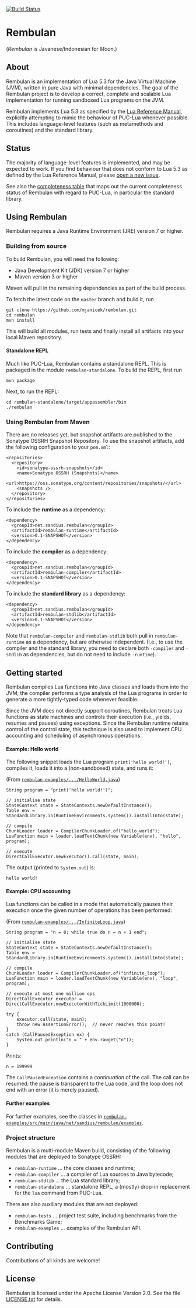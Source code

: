 [![Build Status](https://travis-ci.org/mjanicek/rembulan.svg?branch=master)](https://travis-ci.org/mjanicek/rembulan)

# Rembulan

(*Rembulan* is Javanese/Indonesian for *Moon*.)


## About

Rembulan is an implementation of Lua 5.3 for the Java Virtual Machine (JVM), written in
pure Java with minimal dependencies.
The goal of the Rembulan project is to develop a correct, complete and scalable Lua
implementation for running sandboxed Lua programs on the JVM.

Rembulan implements Lua 5.3 as specified by the
[Lua Reference Manual](http://www.lua.org/manual/5.3/manual.html), explicitly attempting to mimic
the behaviour of PUC-Lua whenever possible. This includes language-level features (such
as metamethods and coroutines) and the standard library.


## Status

The majority of language-level features is implemented, and may be expected
to work. If you find behaviour that does not conform to Lua 5.3 as defined by the Lua Reference
Manual, please [open a new issue](https://github.com/mjanicek/rembulan/issues).

See also the [completeness table](doc/CompletenessTable.md) that maps out the current
completeness status of Rembulan with regard to PUC-Lua, in particular the standard library.


## Using Rembulan

Rembulan requires a Java Runtime Environment (JRE) version 7 or higher.

### Building from source

To build Rembulan, you will need the following:

 * Java Development Kit (JDK) version 7 or higher
 * Maven version 3 or higher

Maven will pull in the remaining dependencies as part of the build process.

To fetch the latest code on the `master` branch and build it, run

    git clone https://github.com/mjanicek/rembulan.git
    cd rembulan    
    mvn install

This will build all modules, run tests and finally install all artifacts into your local
Maven repository.    

#### Standalone REPL

Much like PUC-Lua, Rembulan contains a standalone REPL. This is packaged in the module
`rembulan-standalone`. To build the REPL, first run

    mvn package

Next, to run the REPL:
 
    cd rembulan-standalone/target/appassembler/bin
    ./rembulan

### Using Rembulan from Maven

There are no releases yet, but snapshot artifacts are published to the Sonatype OSSRH Snapshot
Repository. To use the snapshot artifacts, add the following configuration to your `pom.xml`:

    <repositories>
      <repository>
        <id>sonatype-ossrh-snapshots</id>
        <name>Sonatype OSSRH (Snapshots)</name>
        <url>https://oss.sonatype.org/content/repositories/snapshots/</url>
        <snapshots />
      </repository>
    </repositories>

To include the **runtime** as a dependency:

    <dependency>
      <groupId>net.sandius.rembulan</groupId>
      <artifactId>rembulan-runtime</artifactId>
      <version>0.1-SNAPSHOT</version>
    </dependency>

To include the **compiler** as a dependency:

    <dependency>
      <groupId>net.sandius.rembulan</groupId>
      <artifactId>rembulan-compiler</artifactId>
      <version>0.1-SNAPSHOT</version>
    </dependency>

To include the **standard library** as a dependency:

    <dependency>
      <groupId>net.sandius.rembulan</groupId>
      <artifactId>rembulan-stdlib</artifactId>
      <version>0.1-SNAPSHOT</version>
    </dependency>

Note that `rembulan-compiler` and `rembulan-stdlib` both pull in `rembulan-runtime` as
a dependency, but are otherwise independent. (I.e., to use the compiler and the standard
library, you need to declare both `-compiler` and `-stdlib` as dependencies, but do not need
to include `-runtime`).

## Getting started

Rembulan compiles Lua functions into Java classes and loads them into the JVM;
the compiler performs a type analysis of the Lua programs in order to generate a more
tightly-typed code whenever feasible.

Since the JVM does not directly support coroutines, Rembulan treats Lua functions as state
machines and controls their execution (i.e., yields, resumes and pauses) using exceptions.
Since the Rembulan runtime retains control of the control state, this technique is also used
to implement CPU accounting and scheduling of asynchronous operations.

#### Example: Hello world  

The following snippet loads the Lua program `print('hello world!')`, compiles it, loads
it into a (non-sandboxed) state, and runs it:

(From [`rembulan-examples/.../HelloWorld.java`](rembulan-examples/src/main/java/net/sandius/rembulan/examples/HelloWorld.java))

    String program = "print('hello world!')";
    
    // initialise state
    StateContext state = StateContexts.newDefaultInstance();
    Table env = StandardLibrary.in(RuntimeEnvironments.system()).installInto(state);
    
    // compile
    ChunkLoader loader = CompilerChunkLoader.of("hello_world");
    LuaFunction main = loader.loadTextChunk(new Variable(env), "hello", program);
    
    // execute
    DirectCallExecutor.newExecutor().call(state, main);

The output (printed to `System.out`) is:

    hello world!

#### Example: CPU accounting

Lua functions can be called in a mode that automatically pauses their execution once the
given number of operations has been performed:

(From [`rembulan-examples/.../InfiniteLoop.java`](rembulan-examples/src/main/java/net/sandius/rembulan/examples/InfiniteLoop.java))

    String program = "n = 0; while true do n = n + 1 end";
    
    // initialise state
    StateContext state = StateContexts.newDefaultInstance();
    Table env = StandardLibrary.in(RuntimeEnvironments.system()).installInto(state);
    
    // compile
    ChunkLoader loader = CompilerChunkLoader.of("infinite_loop");
    LuaFunction main = loader.loadTextChunk(new Variable(env), "loop", program);

    // execute at most one million ops
    DirectCallExecutor executor = DirectCallExecutor.newExecutorWithTickLimit(1000000);

    try {
        executor.call(state, main);
        throw new AssertionError();  // never reaches this point!
    }
    catch (CallPausedException ex) {
        System.out.println("n = " + env.rawget("n"));
    }

Prints:

    n = 199999

The `CallPausedException` contains a *continuation* of the call. The call can be resumed:
the pause is transparent to the Lua code, and the loop does not end with an error (it is merely
paused).

#### Further examples

For further examples, see the classes in
[`rembulan-examples/src/main/java/net/sandius/rembulan/examples`](rembulan-examples/src/main/java/net/sandius/rembulan/examples).

### Project structure

Rembulan is a multi-module Maven build, consisting of the following modules that are deployed
to Sonatype OSSRH:

 * `rembulan-runtime` ... the core classes and runtime;
 * `rembulan-compiler` ... a compiler of Lua sources to Java bytecode;
 * `rembulan-stdlib` ... the Lua standard library;
 * `rembulan-standalone` ... standalone REPL, a (mostly) drop-in replacement
                             for the `lua` command from PUC-Lua.

There are also auxiliary modules that are not deployed:

 * `rembulan-tests` ... project test suite, including benchmarks from
                        the Benchmarks Game;
 * `rembulan-examples` ... examples of the Rembulan API.                       


## Contributing

Contributions of all kinds are welcome!


## License

Rembulan is licensed under the Apache License Version 2.0. See the file
[LICENSE.txt](LICENSE.txt) for details.
